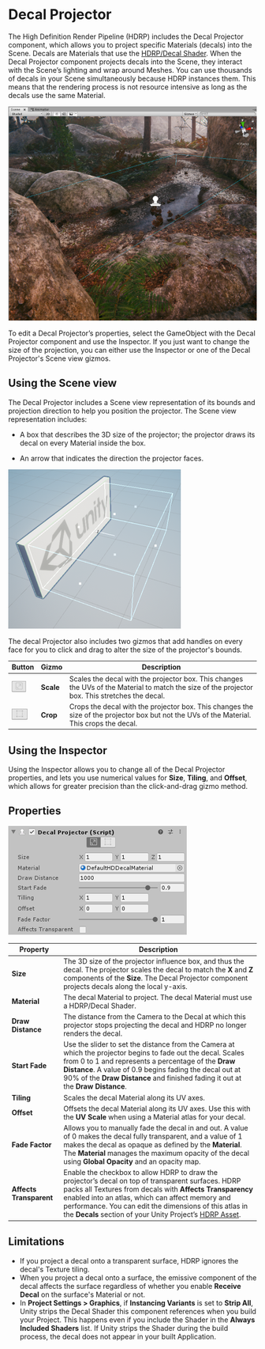 # Decal Projector

The High Definition Render Pipeline (HDRP) includes the Decal Projector component, which allows you to project specific Materials (decals) into the Scene. Decals are Materials that use the [HDRP/Decal Shader](Decal-Shader.html). When the Decal Projector component projects decals into the Scene, they interact with the Scene’s lighting and wrap around Meshes. You can use thousands of decals in your Scene simultaneously because HDRP instances them. This means that the rendering process is not resource intensive as long as the decals use the same Material.

![](Images/DecalProjector1.png)

To edit a Decal Projector’s properties, select the GameObject with the Decal Projector component and use the Inspector. If you just want to change the size of the projection, you can either use the Inspector or one of the Decal Projector's Scene view gizmos.

## Using the Scene view

The Decal Projector includes a Scene view representation of its bounds and projection direction to help you position the projector. The Scene view representation includes:

* A box that describes the 3D size of the projector; the projector draws its decal on every Material inside the box.

* An arrow that indicates the direction the projector faces.

![](Images/DecalProjector2.png)

The decal Projector also includes two gizmos that add handles on every face for you to click and drag to alter the size of the projector's bounds.

|**Button**|**Gizmo**|**Description**|
|-----|-----|-----|
|![](Images/DecalProjector3.png)|**Scale**|Scales the decal with the projector box. This changes the UVs of the Material to match the size of the projector box. This stretches the decal.|
|![](Images/DecalProjector4.png)|**Crop**|Crops the decal with the projector box. This changes the size of the projector box but not the UVs of the Material. This crops the decal.|

## Using the Inspector

Using the Inspector allows you to change all of the Decal Projector properties, and lets you use numerical values for **Size**, **Tiling**, and **Offset**, which allows for greater precision than the click-and-drag gizmo method.

## Properties

![](Images/DecalProjector5.png)

| **Property**            | **Description**                                              |
| ----------------------- | ------------------------------------------------------------ |
| **Size**                | The 3D size of the projector influence box, and thus the decal. The projector scales the decal to match the **X** and **Z** components of the **Size**. The Decal Projector component projects decals along the local y-axis. |
| **Material**            | The decal Material to project. The decal Material must use a HDRP/Decal Shader. |
| **Draw Distance**       | The distance from the Camera to the Decal at which this projector stops projecting the decal and HDRP no longer renders the decal. |
| **Start Fade**          | Use the slider to set the distance from the Camera at which the projector begins to fade out the decal. Scales from 0 to 1 and represents a percentage of the **Draw Distance**. A value of 0.9 begins fading the decal out at 90% of the **Draw Distance** and finished fading it out at the **Draw Distance**. |
| **Tiling**              | Scales the decal Material along its UV axes.                 |
| **Offset**              | Offsets the decal Material along its UV axes. Use this with the **UV Scale** when using a Material atlas for your decal. |
| **Fade Factor**         | Allows you to manually fade the decal in and out. A value of 0 makes the decal fully transparent, and a value of 1 makes the decal as opaque as defined by the **Material**. The **Material** manages the maximum opacity of the decal using **Global Opacity** and an opacity map. |
| **Affects Transparent** | Enable the checkbox to allow HDRP to draw the projector’s decal on top of transparent surfaces. HDRP packs all Textures from decals with **Affects Transparency** enabled into an atlas, which can affect memory and performance. You can edit the dimensions of this atlas in the **Decals** section of your Unity Project’s [HDRP Asset](HDRP-Asset.html#Decals). |

## Limitations

- If you project a decal onto a transparent surface, HDRP ignores the decal's Texture tiling.
- When you project a decal onto a surface, the emissive component of the decal affects the surface regardless of whether you enable **Receive Decal** on the surface's Material or not.
- In **Project Settings > Graphics**, if **Instancing Variants** is set to **Strip All**, Unity strips the Decal Shader this component references when you build your Project. This happens even if you include the Shader in the **Always Included Shaders** list. If Unity strips the Shader during the build process, the decal does not appear in your built Application.
